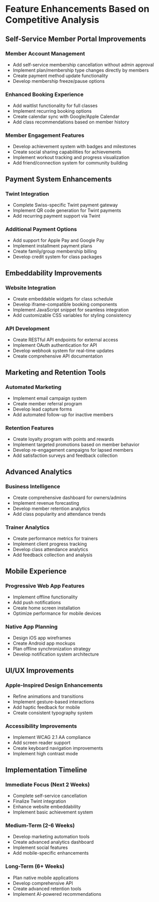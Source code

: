 # Feature Enhancements Based on Competitive Analysis

## Self-Service Member Portal Improvements

### Member Account Management
- Add self-service membership cancellation without admin approval
- Implement plan/membership type changes directly by members
- Create payment method update functionality
- Develop membership freeze/pause options

### Enhanced Booking Experience
- Add waitlist functionality for full classes
- Implement recurring booking options
- Create calendar sync with Google/Apple Calendar
- Add class recommendations based on member history

### Member Engagement Features
- Develop achievement system with badges and milestones
- Create social sharing capabilities for achievements
- Implement workout tracking and progress visualization
- Add friend/connection system for community building

## Payment System Enhancements

### Twint Integration
- Complete Swiss-specific Twint payment gateway
- Implement QR code generation for Twint payments
- Add recurring payment support via Twint

### Additional Payment Options
- Add support for Apple Pay and Google Pay
- Implement installment payment plans
- Create family/group membership billing
- Develop credit system for class packages

## Embeddability Improvements

### Website Integration
- Create embeddable widgets for class schedule
- Develop iframe-compatible booking components
- Implement JavaScript snippet for seamless integration
- Add customizable CSS variables for styling consistency

### API Development
- Create RESTful API endpoints for external access
- Implement OAuth authentication for API
- Develop webhook system for real-time updates
- Create comprehensive API documentation

## Marketing and Retention Tools

### Automated Marketing
- Implement email campaign system
- Create member referral program
- Develop lead capture forms
- Add automated follow-up for inactive members

### Retention Features
- Create loyalty program with points and rewards
- Implement targeted promotions based on member behavior
- Develop re-engagement campaigns for lapsed members
- Add satisfaction surveys and feedback collection

## Advanced Analytics

### Business Intelligence
- Create comprehensive dashboard for owners/admins
- Implement revenue forecasting
- Develop member retention analytics
- Add class popularity and attendance trends

### Trainer Analytics
- Create performance metrics for trainers
- Implement client progress tracking
- Develop class attendance analytics
- Add feedback collection and analysis

## Mobile Experience

### Progressive Web App Features
- Implement offline functionality
- Add push notifications
- Create home screen installation
- Optimize performance for mobile devices

### Native App Planning
- Design iOS app wireframes
- Create Android app mockups
- Plan offline synchronization strategy
- Develop notification system architecture

## UI/UX Improvements

### Apple-Inspired Design Enhancements
- Refine animations and transitions
- Implement gesture-based interactions
- Add haptic feedback for mobile
- Create consistent typography system

### Accessibility Improvements
- Implement WCAG 2.1 AA compliance
- Add screen reader support
- Create keyboard navigation improvements
- Implement high contrast mode

## Implementation Timeline

### Immediate Focus (Next 2 Weeks)
- Complete self-service cancellation
- Finalize Twint integration
- Enhance website embeddability
- Implement basic achievement system

### Medium-Term (2-6 Weeks)
- Develop marketing automation tools
- Create advanced analytics dashboard
- Implement social features
- Add mobile-specific enhancements

### Long-Term (6+ Weeks)
- Plan native mobile applications
- Develop comprehensive API
- Create advanced retention tools
- Implement AI-powered recommendations
